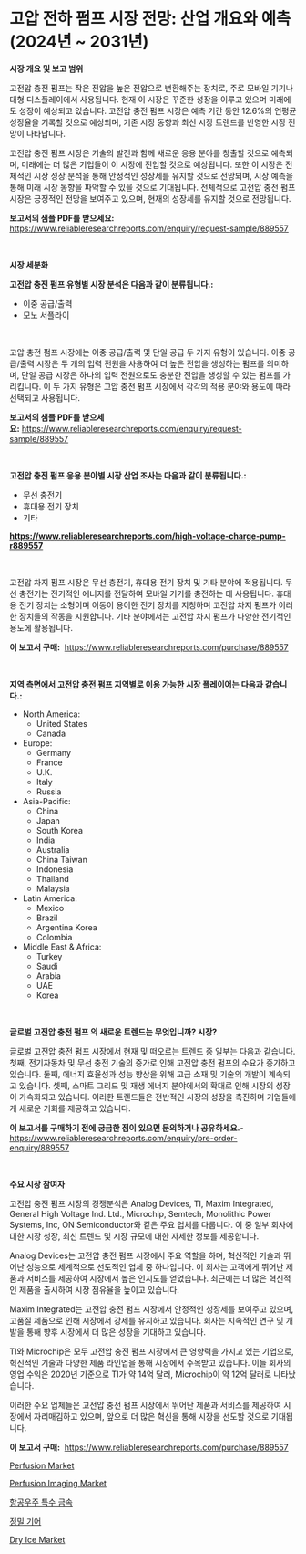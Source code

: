 <p><h1>고압 전하 펌프 시장 전망: 산업 개요와 예측 (2024년 ~ 2031년)</h1></p><p><strong>시장 개요 및 보고 범위</strong></p>
<p><p>고전압 충전 펌프는 작은 전압을 높은 전압으로 변환해주는 장치로, 주로 모바일 기기나 대형 디스플레이에서 사용됩니다. 현재 이 시장은 꾸준한 성장을 이루고 있으며 미래에도 성장이 예상되고 있습니다. 고전압 충전 펌프 시장은 예측 기간 동안 12.6%의 연평균 성장율을 기록할 것으로 예상되며, 기존 시장 동향과 최신 시장 트렌드를 반영한 시장 전망이 나타납니다.</p><p>고전압 충전 펌프 시장은 기술의 발전과 함께 새로운 응용 분야를 창출할 것으로 예측되며, 미래에는 더 많은 기업들이 이 시장에 진입할 것으로 예상됩니다. 또한 이 시장은 전체적인 시장 성장 분석을 통해 안정적인 성장세를 유지할 것으로 전망되며, 시장 예측을 통해 미래 시장 동향을 파악할 수 있을 것으로 기대됩니다. 전체적으로 고전압 충전 펌프 시장은 긍정적인 전망을 보여주고 있으며, 현재의 성장세를 유지할 것으로 전망됩니다.</p></p>
<p><strong>보고서의 샘플 PDF를 받으세요:</strong> <a href="https://www.reliableresearchreports.com/enquiry/request-sample/889557">https://www.reliableresearchreports.com/enquiry/request-sample/889557</a></p>
<p>&nbsp;</p>
<p><strong>시장 세분화</strong></p>
<p><strong>고전압 충전 펌프 유형별 시장 분석은 다음과 같이 분류됩니다.:</strong></p>
<p><ul><li>이중 공급/출력</li><li>모노 서플라이</li></ul></p>
<p>&nbsp;</p>
<p><p>고압 충전 펌프 시장에는 이중 공급/출력 및 단일 공급 두 가지 유형이 있습니다. 이중 공급/출력 시장은 두 개의 입력 전원을 사용하여 더 높은 전압을 생성하는 펌프를 의미하며, 단일 공급 시장은 하나의 입력 전원으로도 충분한 전압을 생성할 수 있는 펌프를 가리킵니다. 이 두 가지 유형은 고압 충전 펌프 시장에서 각각의 적용 분야와 용도에 따라 선택되고 사용됩니다.</p></p>
<p><strong>보고서의 샘플 PDF를 받으세요:</strong>&nbsp;<a href="https://www.reliableresearchreports.com/enquiry/request-sample/889557">https://www.reliableresearchreports.com/enquiry/request-sample/889557</a></p>
<p>&nbsp;</p>
<p><strong> 고전압 충전 펌프 응용 분야별 시장 산업 조사는 다음과 같이 분류됩니다.:</strong></p>
<p><ul><li>무선 충전기</li><li>휴대용 전기 장치</li><li>기타</li></ul></p>
<p><strong><a href="https://www.reliableresearchreports.com/high-voltage-charge-pump-r889557">https://www.reliableresearchreports.com/high-voltage-charge-pump-r889557</a></strong></p>
<p>&nbsp;</p>
<p><p>고전압 차지 펌프 시장은 무선 충전기, 휴대용 전기 장치 및 기타 분야에 적용됩니다. 무선 충전기는 전기적인 에너지를 전달하여 모바일 기기를 충전하는 데 사용됩니다. 휴대용 전기 장치는 소형이며 이동이 용이한 전기 장치를 지칭하며 고전압 차지 펌프가 이러한 장치들의 작동을 지원합니다. 기타 분야에서는 고전압 차지 펌프가 다양한 전기적인 용도에 활용됩니다.</p></p>
<p><strong>이 보고서 구매:</strong>&nbsp; <a href="https://www.reliableresearchreports.com/purchase/889557">https://www.reliableresearchreports.com/purchase/889557</a></p>
<p>&nbsp;</p>
<p><strong>지역 측면에서 고전압 충전 펌프 지역별로 이용 가능한 시장 플레이어는 다음과 같습니다.:</strong></p>
<p><ul>
    <li>
        North America:
        <ul>
            <li>United States</li>
            <li>Canada</li>
        </ul>
    </li>
    <li>
        Europe:
        <ul>
            <li>Germany</li>
            <li>France</li>
            <li>U.K.</li>
            <li>Italy</li>
            <li>Russia</li>
        </ul>
    </li>
    <li>
        Asia-Pacific:
        <ul>
            <li>China</li>
            <li>Japan</li>
            <li>South Korea</li>
            <li>India</li>
            <li>Australia</li>
            <li>China Taiwan</li>
            <li>Indonesia</li>
            <li>Thailand</li>
            <li>Malaysia</li>
        </ul>
    </li>
    <li>
        Latin America:
        <ul>
            <li>Mexico</li>
            <li>Brazil</li>
            <li>Argentina Korea</li>
            <li>Colombia</li>
        </ul>
    </li>
    <li>
        Middle East & Africa:
        <ul>
            <li>Turkey</li>
            <li>Saudi</li>
            <li>Arabia</li>
            <li>UAE</li>
            <li>Korea</li>
        </ul>
    </li>
    </ul></p>
<p>&nbsp;</p>
<p><strong>글로벌 고전압 충전 펌프 의 새로운 트렌드는 무엇입니까? 시장?</strong></p>
<p><p>글로벌 고전압 충전 펌프 시장에서 현재 및 떠오르는 트렌드 중 일부는 다음과 같습니다. 첫째, 전기자동차 및 무선 충전 기술의 증가로 인해 고전압 충전 펌프의 수요가 증가하고 있습니다. 둘째, 에너지 효율성과 성능 향상을 위해 고급 소재 및 기술의 개발이 계속되고 있습니다. 셋째, 스마트 그리드 및 재생 에너지 분야에서의 확대로 인해 시장의 성장이 가속화되고 있습니다. 이러한 트렌드들은 전반적인 시장의 성장을 촉진하며 기업들에게 새로운 기회를 제공하고 있습니다.</p></p>
<p><strong>이 보고서를 구매하기 전에 궁금한 점이 있으면 문의하거나 공유하세요.</strong>- <a href="https://www.reliableresearchreports.com/enquiry/pre-order-enquiry/889557">https://www.reliableresearchreports.com/enquiry/pre-order-enquiry/889557</a></p>
<p>&nbsp;</p>
<p><strong>주요 시장 참여자</strong></p>
<p><p>고전압 충전 펌프 시장의 경쟁분석은 Analog Devices, TI, Maxim Integrated, General High Voltage Ind. Ltd., Microchip, Semtech, Monolithic Power Systems, Inc, ON Semiconductor와 같은 주요 업체를 다룹니다. 이 중 일부 회사에 대한 시장 성장, 최신 트렌드 및 시장 규모에 대한 자세한 정보를 제공합니다.</p><p>Analog Devices는 고전압 충전 펌프 시장에서 주요 역할을 하며, 혁신적인 기술과 뛰어난 성능으로 세계적으로 선도적인 업체 중 하나입니다. 이 회사는 고객에게 뛰어난 제품과 서비스를 제공하여 시장에서 높은 인지도를 얻었습니다. 최근에는 더 많은 혁신적인 제품을 출시하여 시장 점유율을 높이고 있습니다.</p><p>Maxim Integrated는 고전압 충전 펌프 시장에서 안정적인 성장세를 보여주고 있으며, 고품질 제품으로 인해 시장에서 강세를 유지하고 있습니다. 회사는 지속적인 연구 및 개발을 통해 향후 시장에서 더 많은 성장을 기대하고 있습니다.</p><p>TI와 Microchip은 모두 고전압 충전 펌프 시장에서 큰 영향력을 가지고 있는 기업으로, 혁신적인 기술과 다양한 제품 라인업을 통해 시장에서 주목받고 있습니다. 이들 회사의 영업 수익은 2020년 기준으로 TI가 약 14억 달러, Microchip이 약 12억 달러로 나타났습니다.</p><p>이러한 주요 업체들은 고전압 충전 펌프 시장에서 뛰어난 제품과 서비스를 제공하여 시장에서 자리매김하고 있으며, 앞으로 더 많은 혁신을 통해 시장을 선도할 것으로 기대됩니다.</p></p>
<p><strong>이 보고서 구매:</strong>&nbsp;&nbsp;<a href="https://www.reliableresearchreports.com/purchase/889557">https://www.reliableresearchreports.com/purchase/889557</a></p>
<p><p><a href="https://github.com/gdfhhhj/Market-Research-Report-List-4/blob/main/perfusion-market.md">Perfusion Market</a></p><p><a href="https://github.com/julyju69/Market-Research-Report-List-2/blob/main/perfusion-imaging-market.md">Perfusion Imaging Market</a></p><p><a href="https://github.com/JackieFauhey9089475/Market-Research-Report-List-1/blob/main/882469323591.md">항공우주 특수 금속</a></p><p><a href="https://github.com/Howaoole34545/Market-Research-Report-List-1/blob/main/359142823590.md">정밀 기어</a></p><p><a href="https://issuu.com/reportprime-2/docs/dry-ice-market-size-2030.pptx">Dry Ice Market</a></p></p>